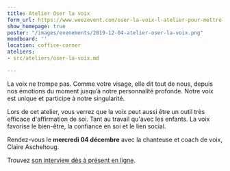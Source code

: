 ```yaml
---
title: Atelier Oser la voix
form_url: https://www.weezevent.com/oser-la-voix-l-atelier-pour-mettre-de-l-energie-dans-votre-voix
show_homepage: true
poster: "/images/evenements/2019-12-04-atelier-oser-la-voix.png"
moodboard: ''
location: coffice-corner
ateliers:
- src/ateliers/oser-la-voix.md

---
```

La voix ne trompe pas. Comme votre visage, elle dit tout de nous, depuis nos émotions du moment jusqu’à notre personnalité profonde. Notre voix est unique et participe à notre singularité.

Lors de cet atelier, vous verrez que la voix peut aussi être un outil très efficace d'affirmation de soi. Tant au travail qu'avec les enfants. La voix favorise le bien-être, la confiance en soi et le lien social.

Rendez-vous le **mercredi 04 décembre** avec la chanteuse et coach de voix, Claire Aschehoug.

Trouvez [son interview dès à présent en ligne](https://precious-prana.com/interviews/claire-aschehoug/).